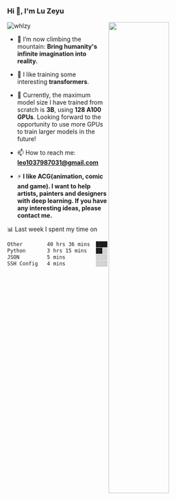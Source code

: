 ### Hi 👋, I'm Lu Zeyu

<img src="https://komarev.com/ghpvc/?username=whlzy&label=Profile%20views&color=0e75b6&style=flat" alt="whlzy" />
<img align="right" width="53%" src="https://github-readme-stats.vercel.app/api?username=whlzy&show_icons=true">

- 🔭 I’m now climbing the mountain: **Bring humanity's infinite imagination into reality.**

- 🌄 I like training some interesting **transformers**.

- 🌠 Currently, the maximum model size I have trained from scratch is **3B**, using **128 A100 GPUs**. Looking forward to the opportunity to use more GPUs to train larger models in the future!

- 📫 How to reach me: **leo1037987031@gmail.com**

- ⚡ **I like ACG(animation, comic and game). I want to help artists, painters and designers with deep learning. If you have any interesting ideas, please contact me.**

📊 Last week I spent my time on

<!--START_SECTION:waka-->

```txt
Other        40 hrs 36 mins  ███████████████████████░░   92.23 %
Python       3 hrs 15 mins   ██░░░░░░░░░░░░░░░░░░░░░░░   07.40 %
JSON         5 mins          ░░░░░░░░░░░░░░░░░░░░░░░░░   00.20 %
SSH Config   4 mins          ░░░░░░░░░░░░░░░░░░░░░░░░░   00.17 %
```

<!--END_SECTION:waka-->

